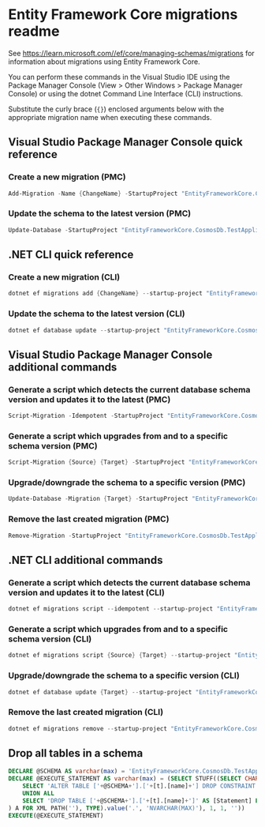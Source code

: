 # Entity Framework Core migrations readme

See <https://learn.microsoft.com//ef/core/managing-schemas/migrations> for information about migrations using Entity Framework Core.

You can perform these commands in the Visual Studio IDE using the Package Manager Console (View > Other Windows > Package Manager Console) or using the dotnet Command Line Interface (CLI) instructions.

Substitute the curly brace (`{}`) enclosed arguments below with the appropriate migration name when executing these commands.

## Visual Studio Package Manager Console quick reference

### Create a new migration (PMC)

```powershell
Add-Migration -Name {ChangeName} -StartupProject "EntityFrameworkCore.CosmosDb.TestApplication.Api" -Project "EntityFrameworkCore.CosmosDb.TestApplication.Infrastructure"
```

### Update the schema to the latest version (PMC)

```powershell
Update-Database -StartupProject "EntityFrameworkCore.CosmosDb.TestApplication.Api" -Project "EntityFrameworkCore.CosmosDb.TestApplication.Infrastructure"
```

## .NET CLI quick reference

### Create a new migration (CLI)

```powershell
dotnet ef migrations add {ChangeName} --startup-project "EntityFrameworkCore.CosmosDb.TestApplication.Api" --project "EntityFrameworkCore.CosmosDb.TestApplication.Infrastructure"
```

### Update the schema to the latest version (CLI)

```powershell
dotnet ef database update --startup-project "EntityFrameworkCore.CosmosDb.TestApplication.Api" --project "EntityFrameworkCore.CosmosDb.TestApplication.Infrastructure"
```

## Visual Studio Package Manager Console additional commands

### Generate a script which detects the current database schema version and updates it to the latest (PMC)

```powershell
Script-Migration -Idempotent -StartupProject "EntityFrameworkCore.CosmosDb.TestApplication.Api" -Project "EntityFrameworkCore.CosmosDb.TestApplication.Infrastructure"
```

### Generate a script which upgrades from and to a specific schema version (PMC)

```powershell
Script-Migration {Source} {Target} -StartupProject "EntityFrameworkCore.CosmosDb.TestApplication.Api" -Project "EntityFrameworkCore.CosmosDb.TestApplication.Infrastructure"
```

### Upgrade/downgrade the schema to a specific version (PMC)

```powershell
Update-Database -Migration {Target} -StartupProject "EntityFrameworkCore.CosmosDb.TestApplication.Api" -Project "EntityFrameworkCore.CosmosDb.TestApplication.Infrastructure"
```

### Remove the last created migration (PMC)

```powershell
Remove-Migration -StartupProject "EntityFrameworkCore.CosmosDb.TestApplication.Api" -Project "EntityFrameworkCore.CosmosDb.TestApplication.Infrastructure"
```

## .NET CLI additional commands

### Generate a script which detects the current database schema version and updates it to the latest (CLI)

```powershell
dotnet ef migrations script --idempotent --startup-project "EntityFrameworkCore.CosmosDb.TestApplication.Api" --project "EntityFrameworkCore.CosmosDb.TestApplication.Infrastructure"
```

### Generate a script which upgrades from and to a specific schema version (CLI)

```powershell
dotnet ef migrations script {Source} {Target} --startup-project "EntityFrameworkCore.CosmosDb.TestApplication.Api" --project "EntityFrameworkCore.CosmosDb.TestApplication.Infrastructure"
```

### Upgrade/downgrade the schema to a specific version (CLI)

```powershell
dotnet ef database update {Target} --startup-project "EntityFrameworkCore.CosmosDb.TestApplication.Api" --project "EntityFrameworkCore.CosmosDb.TestApplication.Infrastructure"
```

### Remove the last created migration (CLI)

```powershell
dotnet ef migrations remove --startup-project "EntityFrameworkCore.CosmosDb.TestApplication.Api" --project "EntityFrameworkCore.CosmosDb.TestApplication.Infrastructure"
```

## Drop all tables in a schema

```sql
DECLARE @SCHEMA AS varchar(max) = 'EntityFrameworkCore.CosmosDb.TestApplication'
DECLARE @EXECUTE_STATEMENT AS varchar(max) = (SELECT STUFF((SELECT CHAR(13) + CHAR(10) + [Statement] FROM (
    SELECT 'ALTER TABLE ['+@SCHEMA+'].['+[t].[name]+'] DROP CONSTRAINT ['+[fk].[name]+']' AS [Statement] FROM [sys].[foreign_keys] AS [fk] INNER JOIN [sys].[tables] AS [t] ON [t].[object_id] = [fk].[parent_object_id] INNER JOIN [sys].[schemas] AS [s] ON [s].[schema_id] = [t].[schema_id] WHERE [s].[name] = @SCHEMA
    UNION ALL
    SELECT 'DROP TABLE ['+@SCHEMA+'].['+[t].[name]+']' AS [Statement] FROM [sys].[tables] AS [t] INNER JOIN [sys].[schemas] AS [s] ON [s].[schema_id] = [t].[schema_id] WHERE [s].[name] = @SCHEMA
) A FOR XML PATH(''), TYPE).value('.', 'NVARCHAR(MAX)'), 1, 1, ''))
EXECUTE(@EXECUTE_STATEMENT)
```
